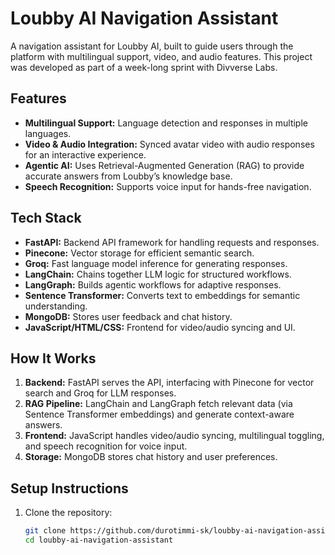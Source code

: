 # Loubby AI Navigation Assistant

A navigation assistant for Loubby AI, built to guide users through the platform with multilingual support, video, and audio features. This project was developed as part of a week-long sprint with Divverse Labs.

## Features
- **Multilingual Support:** Language detection and responses in multiple languages.
- **Video & Audio Integration:** Synced avatar video with audio responses for an interactive experience.
- **Agentic AI:** Uses Retrieval-Augmented Generation (RAG) to provide accurate answers from Loubby’s knowledge base.
- **Speech Recognition:** Supports voice input for hands-free navigation.

## Tech Stack
- **FastAPI:** Backend API framework for handling requests and responses.
- **Pinecone:** Vector storage for efficient semantic search.
- **Groq:** Fast language model inference for generating responses.
- **LangChain:** Chains together LLM logic for structured workflows.
- **LangGraph:** Builds agentic workflows for adaptive responses.
- **Sentence Transformer:** Converts text to embeddings for semantic understanding.
- **MongoDB:** Stores user feedback and chat history.
- **JavaScript/HTML/CSS:** Frontend for video/audio syncing and UI.

## How It Works
1. **Backend:** FastAPI serves the API, interfacing with Pinecone for vector search and Groq for LLM responses.
2. **RAG Pipeline:** LangChain and LangGraph fetch relevant data (via Sentence Transformer embeddings) and generate context-aware answers.
3. **Frontend:** JavaScript handles video/audio syncing, multilingual toggling, and speech recognition for voice input.
4. **Storage:** MongoDB stores chat history and user preferences.

## Setup Instructions
1. Clone the repository:
   ```bash
   git clone https://github.com/durotimmi-sk/loubby-ai-navigation-assistant.git
   cd loubby-ai-navigation-assistant
